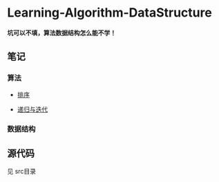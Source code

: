 # Learning-Algorithm-DataStructure

**坑可以不填，算法数据结构怎么能不学！**

## 笔记

### 算法
* [排序](https://github.com/cyf-gh/Learning-Algorithm-DataStructure/blob/master/notes/SORT.md)

* [递归与迭代](https://github.com/cyf-gh/Learning-Algorithm-DataStructure/blob/master/notes/ITERATION%26RECURSION.md)

### 数据结构


## 源代码

见 src目录